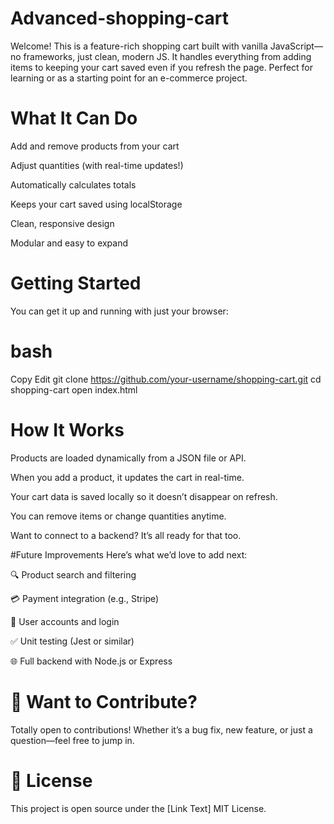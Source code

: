 # Advanced-shopping-cart
Welcome! This is a feature-rich shopping cart built with vanilla JavaScript—no frameworks, just clean, modern JS. 
It handles everything from adding items to keeping your cart saved even if you refresh the page. 
Perfect for learning or as a starting point for an e-commerce project.
# What It Can Do
Add and remove products from your cart

Adjust quantities (with real-time updates!)

Automatically calculates totals 

Keeps your cart saved using localStorage

Clean, responsive design

Modular and easy to expand
# Getting Started
You can get it up and running with just your browser:

# bash
Copy
Edit
git clone https://github.com/your-username/shopping-cart.git
cd shopping-cart
open index.html
# How It Works
Products are loaded dynamically from a JSON file or API.

When you add a product, it updates the cart in real-time.

Your cart data is saved locally so it doesn’t disappear on refresh.

You can remove items or change quantities anytime.

Want to connect to a backend? It’s all ready for that too.

#Future Improvements
Here’s what we’d love to add next:

🔍 Product search and filtering

💳 Payment integration (e.g., Stripe)

🔐 User accounts and login

✅ Unit testing (Jest or similar)

🌐 Full backend with Node.js or Express
#  🤝 Want to Contribute?
Totally open to contributions! Whether it’s a bug fix, new feature, or just a question—feel free to jump in.

# 📄 License
This project is open source under the [Link Text] MIT License.






